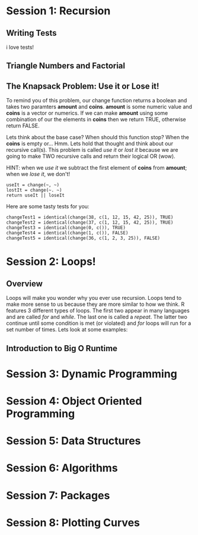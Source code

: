 # Session 1: Recursion

## Writing Tests
i love tests!

## Triangle Numbers and Factorial

## The Knapsack Problem: Use it or Lose it! 

To remind you of this problem, our change function returns a boolean and takes two paramters __amount__ and __coins__. __amount__ is some numeric value and __coins__ is a vector or numerics. If we can make __amount__ using some combination of our the elements in __coins__ then we return TRUE, otherwise return FALSE. 

Lets think about the base case? When should this function stop? When the __coins__ is empty or... Hmm. Lets hold that thought and think about our recursive call(s). This problem is called *use it* or *lost it* because we are going to make TWO recursive calls and return their logical OR (wow). 

HINT: when we *use it* we subtract the first element of __coins__ from __amount__; when we *lose it*, we don't!  


    useIt = change(~, ~)
    lostIt = change(~. ~)
    return useIt || loseIt

Here are some tasty tests for you:

    changeTest1 = identical(change(38, c(1, 12, 15, 42, 25)), TRUE)
    changeTest2 = identical(change(37, c(1, 12, 15, 42, 25)), TRUE)
    changeTest3 = identical(change(0, c()), TRUE)
    changeTest4 = identical(change(1, c()), FALSE)
    changeTest5 = identical(change(36, c(1, 2, 3, 25)), FALSE)


# Session 2: Loops!

## Overview

Loops will make you wonder why you ever use recursion. Loops tend to make more sense to us because they are more similar to how we think. R features 3 different types of loops. The first two appear in many languages and are called *for* and *while*. The last one is called a *repeat*. The latter two continue until some condition is met (or violated) and *for* loops will run for a set number of times. Lets look at some examples:

 

## Introduction to Big O Runtime 

# Session 3: Dynamic Programming

# Session 4: Object Oriented Programming

# Session 5: Data Structures

# Session 6: Algorithms

# Session 7: Packages

# Session 8: Plotting Curves